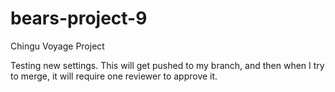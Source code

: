 # bears-project-9
Chingu Voyage Project

Testing new settings. This will get pushed to my branch, and then when I try to merge, it will require one reviewer to approve it.